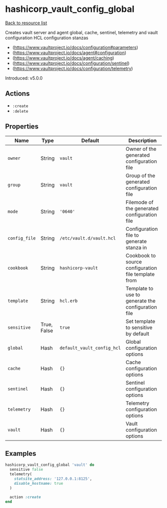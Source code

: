 # hashicorp_vault_config_global

[Back to resource list](../README.md#resources)

Creates vault server and agent global, cache, sentinel, telemetry and vault configuration HCL configuration stanzas

- (<https://www.vaultproject.io/docs/configuration#parameters>)
- (<https://www.vaultproject.io/docs/agent#configuration>)
- (<https://www.vaultproject.io/docs/agent/caching>)
- (<https://www.vaultproject.io/docs/configuration/sentinel>)
- (<https://www.vaultproject.io/docs/configuration/telemetry>)

Introduced: v5.0.0

## Actions

- `:create`
- `:delete`

## Properties

| Name                   | Type          | Default                          | Description                                                         |
| ---------------------- | ------------- | -------------------------------- | ------------------------------------------------------------------- |
| `owner`                | String        | `vault`                          | Owner of the generated configuration file                           |
| `group`                | String        | `vault`                          | Group of the generated configuration file                           |
| `mode`                 | String        | `'0640'`                         | Filemode of the generated configuration file                        |
| `config_file`          | String        | `/etc/vault.d/vault.hcl`         | Configuration file to generate stanza in                            |
| `cookbook`             | String        | `hashicorp-vault`                | Cookbook to source configuration file template from                 |
| `template`             | String        | `hcl.erb`                        | Template to use to generate the configuration file                  |
| `sensitive`            | True, False   | `true`                           | Set template to sensitive by default                                |
| `global`               | Hash          | `default_vault_config_hcl`       | Global configuration options                                        |
| `cache`                | Hash          | `{}`                             | Cache configuration options                                         |
| `sentinel`             | Hash          | `{}`                             | Sentinel configuration options                                      |
| `telemetry`            | Hash          | `{}`                             | Telemetry configuration options                                     |
| `vault`                | Hash          | `{}`                             | Vault configuration options                                         |

## Examples

```ruby
hashicorp_vault_config_global 'vault' do
  sensitive false
  telemetry(
    statsite_address: '127.0.0.1:8125',
    disable_hostname: true
  )

  action :create
end
```
